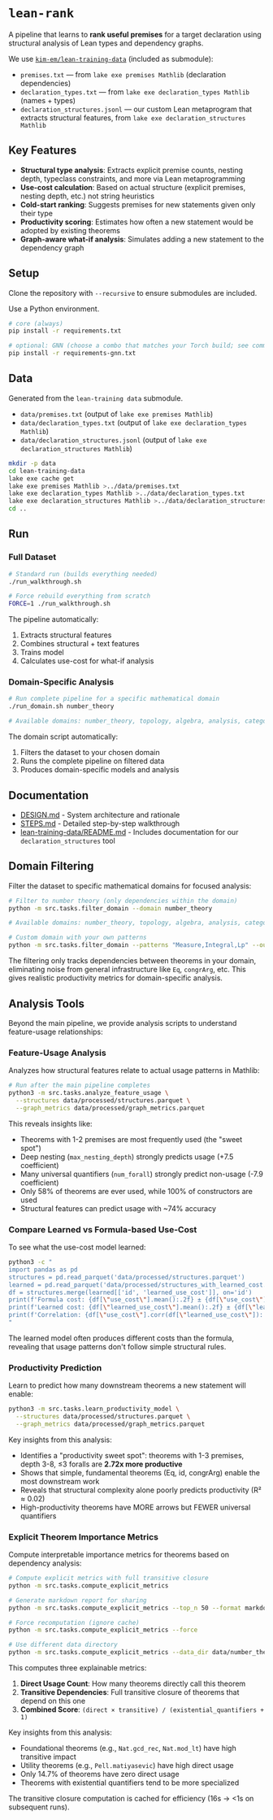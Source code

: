 # `lean-rank`

A pipeline that learns to **rank useful premises** for a target declaration using structural analysis of Lean types and dependency graphs.

We use [`kim-em/lean-training-data`](https://github.com/kim-em/lean-training-data) (included as submodule):
- `premises.txt` — from `lake exe premises Mathlib` (declaration dependencies)
- `declaration_types.txt` — from `lake exe declaration_types Mathlib` (names + types)
- `declaration_structures.jsonl` — our custom Lean metaprogram that extracts structural features, from `lake exe declaration_structures Mathlib`

## Key Features

- **Structural type analysis**: Extracts explicit premise counts, nesting depth, typeclass constraints, and more via Lean metaprogramming
- **Use-cost calculation**: Based on actual structure (explicit premises, nesting depth, etc.) not string heuristics
- **Cold-start ranking**: Suggests premises for new statements given only their type
- **Productivity scoring**: Estimates how often a new statement would be adopted by existing theorems
- **Graph-aware what-if analysis**: Simulates adding a new statement to the dependency graph

## Setup

Clone the repository with `--recursive` to ensure submodules are included.

Use a Python environment.
```bash
# core (always)
pip install -r requirements.txt

# optional: GNN (choose a combo that matches your Torch build; see comments inside)
pip install -r requirements-gnn.txt
```

## Data

Generated from the `lean-training data` submodule.

- `data/premises.txt` (output of `lake exe premises Mathlib`)
- `data/declaration_types.txt` (output of `lake exe declaration_types Mathlib`)
- `data/declaration_structures.jsonl` (output of `lake exe declaration_structures Mathlib`)

```bash
mkdir -p data
cd lean-training-data
lake exe cache get
lake exe premises Mathlib >../data/premises.txt
lake exe declaration_types Mathlib >../data/declaration_types.txt
lake exe declaration_structures Mathlib >../data/declaration_structures.jsonl
cd ..
```

## Run

### Full Dataset

```bash
# Standard run (builds everything needed)
./run_walkthrough.sh

# Force rebuild everything from scratch
FORCE=1 ./run_walkthrough.sh
```

The pipeline automatically:
1. Extracts structural features
2. Combines structural + text features
3. Trains model
4. Calculates use-cost for what-if analysis

### Domain-Specific Analysis

```bash
# Run complete pipeline for a specific mathematical domain
./run_domain.sh number_theory

# Available domains: number_theory, topology, algebra, analysis, category_theory, order
```

The domain script automatically:
1. Filters the dataset to your chosen domain
2. Runs the complete pipeline on filtered data
3. Produces domain-specific models and analysis

## Documentation

- [DESIGN.md](DESIGN.md) - System architecture and rationale
- [STEPS.md](STEPS.md) - Detailed step-by-step walkthrough
- [lean-training-data/README.md](lean-training-data/README.md#declaration_structures) - Includes documentation for our `declaration_structures` tool

## Domain Filtering

Filter the dataset to specific mathematical domains for focused analysis:

```bash
# Filter to number theory (only dependencies within the domain)
python -m src.tasks.filter_domain --domain number_theory

# Available domains: number_theory, topology, algebra, analysis, category_theory, order

# Custom domain with your own patterns
python -m src.tasks.filter_domain --patterns "Measure,Integral,Lp" --output data/measure_theory
```

The filtering only tracks dependencies between theorems in your domain, eliminating noise from general infrastructure like `Eq`, `congrArg`, etc. This gives realistic productivity metrics for domain-specific analysis.

## Analysis Tools

Beyond the main pipeline, we provide analysis scripts to understand feature-usage relationships:

### Feature-Usage Analysis

Analyzes how structural features relate to actual usage patterns in Mathlib:

```bash
# Run after the main pipeline completes
python3 -m src.tasks.analyze_feature_usage \
  --structures data/processed/structures.parquet \
  --graph_metrics data/processed/graph_metrics.parquet
```

This reveals insights like:
- Theorems with 1-2 premises are most frequently used (the "sweet spot")
- Deep nesting (`max_nesting_depth`) strongly predicts usage (+7.5 coefficient)
- Many universal quantifiers (`num_forall`) strongly predict non-usage (-7.9 coefficient)
- Only 58% of theorems are ever used, while 100% of constructors are used
- Structural features can predict usage with ~74% accuracy

### Compare Learned vs Formula-based Use-Cost

To see what the use-cost model learned:

```bash
python3 -c "
import pandas as pd
structures = pd.read_parquet('data/processed/structures.parquet')
learned = pd.read_parquet('data/processed/structures_with_learned_cost.parquet')
df = structures.merge(learned[['id', 'learned_use_cost']], on='id')
print(f'Formula cost: {df[\"use_cost\"].mean():.2f} ± {df[\"use_cost\"].std():.2f}')
print(f'Learned cost: {df[\"learned_use_cost\"].mean():.2f} ± {df[\"learned_use_cost\"].std():.2f}')
print(f'Correlation: {df[\"use_cost\"].corr(df[\"learned_use_cost\"]):.2f}')
"
```

The learned model often produces different costs than the formula, revealing that usage patterns don't follow simple structural rules.

### Productivity Prediction

Learn to predict how many downstream theorems a new statement will enable:

```bash
python3 -m src.tasks.learn_productivity_model \
  --structures data/processed/structures.parquet \
  --graph_metrics data/processed/graph_metrics.parquet
```

Key insights from this analysis:
- Identifies a "productivity sweet spot": theorems with 1-3 premises, depth 3-8, ≤3 foralls are **2.72x more productive**
- Shows that simple, fundamental theorems (Eq, id, congrArg) enable the most downstream work
- Reveals that structural complexity alone poorly predicts productivity (R² ≈ 0.02)
- High-productivity theorems have MORE arrows but FEWER universal quantifiers

### Explicit Theorem Importance Metrics

Compute interpretable importance metrics for theorems based on dependency analysis:

```bash
# Compute explicit metrics with full transitive closure
python -m src.tasks.compute_explicit_metrics

# Generate markdown report for sharing
python -m src.tasks.compute_explicit_metrics --top_n 50 --format markdown

# Force recomputation (ignore cache)
python -m src.tasks.compute_explicit_metrics --force

# Use different data directory
python -m src.tasks.compute_explicit_metrics --data_dir data/number_theory_filtered
```

This computes three explainable metrics:
1. **Direct Usage Count**: How many theorems directly call this theorem
2. **Transitive Dependencies**: Full transitive closure of theorems that depend on this one
3. **Combined Score**: `(direct × transitive) / (existential_quantifiers + 1)`

Key insights from this analysis:
- Foundational theorems (e.g., `Nat.gcd_rec`, `Nat.mod_lt`) have high transitive impact
- Utility theorems (e.g., `Pell.matiyasevic`) have high direct usage
- Only 14.7% of theorems have zero direct usage
- Theorems with existential quantifiers tend to be more specialized

The transitive closure computation is cached for efficiency (16s → <1s on subsequent runs).


